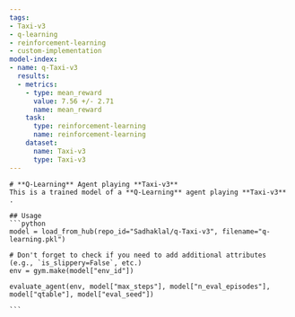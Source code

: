 ```yaml
---
tags:
- Taxi-v3
- q-learning
- reinforcement-learning
- custom-implementation
model-index:
- name: q-Taxi-v3
  results:
  - metrics:
    - type: mean_reward
      value: 7.56 +/- 2.71
      name: mean_reward
    task:
      type: reinforcement-learning
      name: reinforcement-learning
    dataset:
      name: Taxi-v3
      type: Taxi-v3
---
```


    # **Q-Learning** Agent playing **Taxi-v3**
    This is a trained model of a **Q-Learning** agent playing **Taxi-v3** .
    
    ## Usage
    ```python
    model = load_from_hub(repo_id="Sadhaklal/q-Taxi-v3", filename="q-learning.pkl")

    # Don't forget to check if you need to add additional attributes (e.g., `is_slippery=False`, etc.)
    env = gym.make(model["env_id"])

    evaluate_agent(env, model["max_steps"], model["n_eval_episodes"], model["qtable"], model["eval_seed"])
    
    ```
    